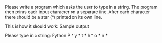 Please write a program which asks the user to type in a string. 
The program then prints each input character on a separate line. 
After each character there should be a star (*) printed on its own line.

This is how it should work:
Sample output

Please type in a string: Python
P
*
y
*
t
*
h
*
o
*
n
*